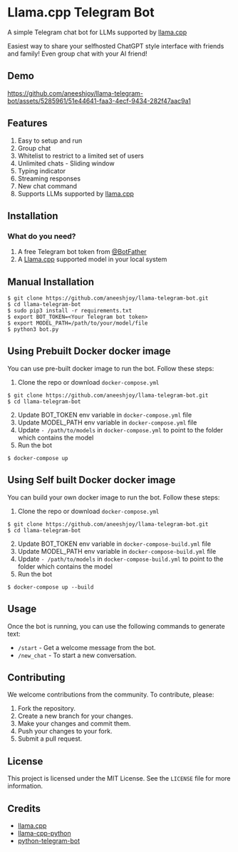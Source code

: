 # Llama.cpp Telegram Bot
A simple Telegram chat bot for LLMs supported by [llama.cpp](https://github.com/ggerganov/llama.cpp)

Easiest way to share your selfhosted ChatGPT style interface with friends and family! 
Even group chat with your AI friend!

## Demo



https://github.com/aneeshjoy/llama-telegram-bot/assets/5285961/51e44641-faa3-4ecf-9434-282f47aac9a1


## Features
1. Easy to setup and run
2. Group chat
3. Whitelist to restrict to a limited set of users
4. Unlimited chats - Sliding window
5. Typing indicator
6. Streaming responses
7. New chat command
8. Supports LLMs supported by [llama.cpp](https://github.com/ggerganov/llama.cpp)

## Installation
### What do you need?
1. A free Telegram bot token from [@BotFather](https://t.me/BotFather)
2. A [Llama.cpp](https://github.com/ggerganov/llama.cpp) supported model in your local system 

## Manual Installation
````
$ git clone https://github.com/aneeshjoy/llama-telegram-bot.git
$ cd llama-telegram-bot
$ sudo pip3 install -r requirements.txt
$ export BOT_TOKEN=<Your Telegram bot token>
$ export MODEL_PATH=/path/to/your/model/file
$ python3 bot.py
````

## Using Prebuilt Docker docker image 

You can use pre-built docker image to run the bot. Follow these steps:

1. Clone the repo or download `docker-compose.yml`
```
$ git clone https://github.com/aneeshjoy/llama-telegram-bot.git
$ cd llama-telegram-bot
```
2. Update BOT_TOKEN env variable in  `docker-compose.yml` file
3. Update MODEL_PATH env variable in `docker-compose.yml` file
4. Update `- /path/to/models` in `docker-compose.yml` to point to the folder which contains the model
5. Run the bot

```
$ docker-compose up
```

## Using Self built Docker docker image 
You can build your own docker image to run the bot. Follow these steps:

1. Clone the repo or download `docker-compose.yml`
```
$ git clone https://github.com/aneeshjoy/llama-telegram-bot.git
$ cd llama-telegram-bot
```
2. Update BOT_TOKEN env variable in  `docker-compose-build.yml` file
3. Update MODEL_PATH env variable in `docker-compose-build.yml` file
4. Update `- /path/to/models` in `docker-compose-build.yml` to point to the folder which contains the model
5. Run the bot

```
$ docker-compose up --build 
```

## Usage

Once the bot is running, you can use the following commands to generate text:

- `/start` - Get a welcome message from the bot.
- `/new_chat` - To start a new conversation.


## Contributing

We welcome contributions from the community. To contribute, please:

1. Fork the repository.
2. Create a new branch for your changes.
3. Make your changes and commit them.
4. Push your changes to your fork.
5. Submit a pull request.

## License

This project is licensed under the MIT License. See the `LICENSE` file for more information.

## Credits

* [llama.cpp](https://github.com/ggerganov/llama.cpp)
* [llama-cpp-python](https://github.com/abetlen/llama-cpp-python)
* [python-telegram-bot](https://github.com/python-telegram-bot/python-telegram-bot)
